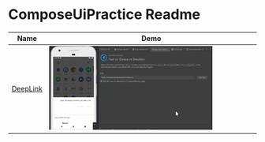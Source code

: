 # ComposeUiPractice Readme

| Name                                                                                                                                                                           | Demo                                                                                                                               |
|--------------------------------------------------------------------------------------------------------------------------------------------------------------------------------|------------------------------------------------------------------------------------------------------------------------------------|
| [DeepLink](https://github.com/Sabekur-reza17/ComposeUiPractice/blob/main/app/src/main/java/com/sabekur2017/composeuipractice/presentation/features/navigation/DeepLinkDemo.kt) | <img src="https://github.com/Sabekur-reza17/ComposeUiPractice/blob/main/demo/gif/Compose%20deeplink.gif" width="80%" height="80%"> |
